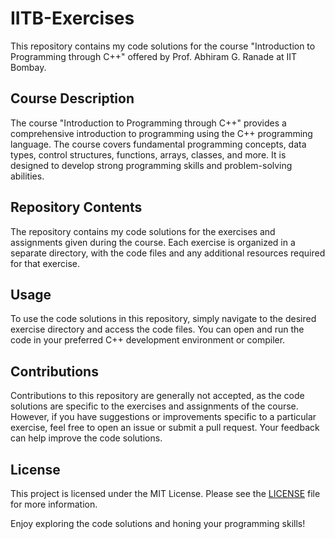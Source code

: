 # IITB-Exercises

This repository contains my code solutions for the course "Introduction to Programming through C++" offered by Prof. Abhiram G. Ranade at IIT Bombay.

## Course Description

The course "Introduction to Programming through C++" provides a comprehensive introduction to programming using the C++ programming language. The course covers fundamental programming concepts, data types, control structures, functions, arrays, classes, and more. It is designed to develop strong programming skills and problem-solving abilities.

## Repository Contents

The repository contains my code solutions for the exercises and assignments given during the course. Each exercise is organized in a separate directory, with the code files and any additional resources required for that exercise.

## Usage

To use the code solutions in this repository, simply navigate to the desired exercise directory and access the code files. You can open and run the code in your preferred C++ development environment or compiler.

## Contributions

Contributions to this repository are generally not accepted, as the code solutions are specific to the exercises and assignments of the course. However, if you have suggestions or improvements specific to a particular exercise, feel free to open an issue or submit a pull request. Your feedback can help improve the code solutions.

## License

This project is licensed under the MIT License. Please see the [LICENSE](LICENSE) file for more information.

Enjoy exploring the code solutions and honing your programming skills!

